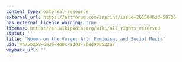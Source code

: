 ```yaml
---
content_type: external-resource
external_url: https://artforum.com/inprint/issue=201504&id=50736
has_external_license_warning: true
license: https://en.wikipedia.org/wiki/All_rights_reserved
status: ''
title: 'Women on the Verge: Art, Feminism, and Social Media'
uid: 4a75b2b8-6a3e-4d0c-92d3-7bdd908522a7
wayback_url: ''
---
```

